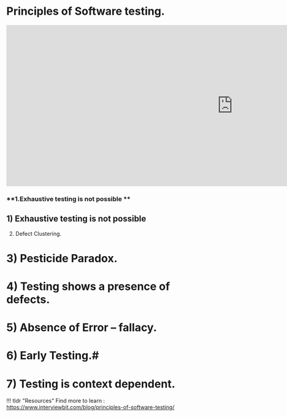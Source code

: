 # Principles of Software testing.

<iframe width="1180" height="420" src="https://www.youtube.com/embed/NC1aqG4tWl4" title="Seven Software Testing Principles" frameborder="0" allow="accelerometer; autoplay; clipboard-write; encrypted-media; gyroscope; picture-in-picture" allowfullscreen></iframe>


### **1.Exhaustive testing is not possible  **
## 1) Exhaustive testing is not possible 
 2) Defect Clustering.
# 3) Pesticide Paradox.
# 4) Testing shows a presence of defects.
# 5) Absence of Error – fallacy.
# 6) Early Testing.#
# 7) Testing is context dependent.



!!! tldr "Resources"
    Find more to learn : <a target="_blank" href="https://www.interviewbit.com/blog/principles-of-software-testing/">https://www.interviewbit.com/blog/principles-of-software-testing/</a>